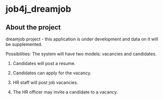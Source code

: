 # job4j_dreamjob

## About the project
dreamjob project - this application is under development and data on it will be supplemented.

Possibilities:
The system will have two models: vacancies and candidates.

1. Candidates will post a resume.

2. Candidates can apply for the vacancy.

3. HR staff will post job vacancies.

4. The HR officer may invite a candidate to a vacancy.